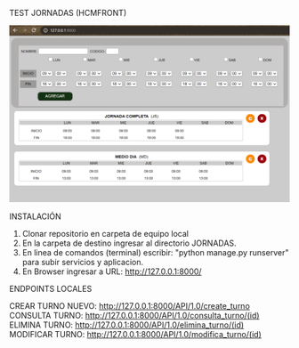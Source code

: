 TEST JORNADAS (HCMFRONT)

![alt text](API/img/hcmfront.PNG)

INSTALACIÓN

1. Clonar repositorio en carpeta de equipo local 
2. En la carpeta de destino ingresar al directorio JORNADAS.
3. En linea de comandos (terminal) escribir: "python manage.py runserver" para subir servicios y aplicacion.
4. En Browser ingresar a URL: http://127.0.0.1:8000/

ENDPOINTS LOCALES

CREAR TURNO NUEVO:  http://127.0.0.1:8000/API/1.0/create_turno <br>
CONSULTA TURNO:     http://127.0.0.1:8000/API/1.0/consulta_turno/(id) <br>
ELIMINA TURNO:      http://127.0.0.1:8000/API/1.0/elimina_turno/(id) <br>
MODIFICAR TURNO:    http://127.0.0.1:8000/API/1.0/modifica_turno/(id) <br>

